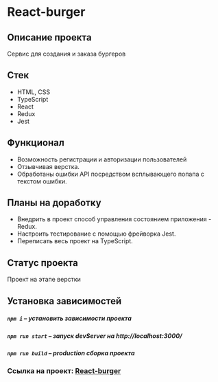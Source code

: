 # React-burger

## Описание проекта
Сервис для создания и заказа бургеров

##  Стек
- HTML, CSS
- TypeScript
- React
- Redux
- Jest

## Функционал
- Возможность регистрации и авторизации пользователей
- Отзывчивая верстка.
- Обработаны ошибки API посредством всплывающего попапа с текстом ошибки.

## Планы на доработку
- Внедрить в проект способ управления состоянием приложения - Redux.
- Настроить тестирование с помощью фрейворка Jest.
- Переписать весь проект на TypeScript.

## Статус проекта
Проект на этапе верстки

##  Установка зависимостей

##### `npm i` – установить зависимости проекта

##### `npm run start` – запуск devServer на http://localhost:3000/

##### `npm run build` – production сборка проекта

### Ссылка на проект: [React-burger](https://glebzhfilms.nomoredomains.xyz)



